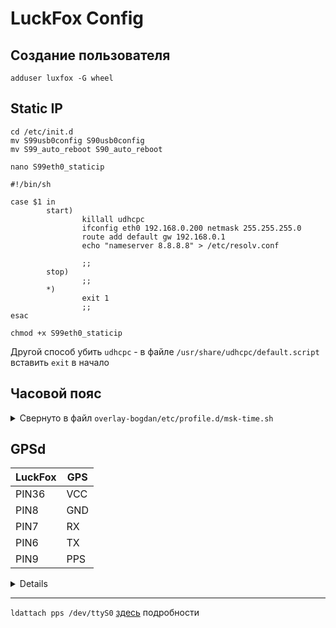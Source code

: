 # LuckFox Config
## Создание пользователя
```
adduser luxfox -G wheel
```

## Static IP

```
cd /etc/init.d
mv S99usb0config S90usb0config 
mv S99_auto_reboot S90_auto_reboot
```

```nano S99eth0_staticip```


```
#!/bin/sh

case $1 in
        start)
                killall udhcpc
                ifconfig eth0 192.168.0.200 netmask 255.255.255.0
                route add default gw 192.168.0.1
                echo "nameserver 8.8.8.8" > /etc/resolv.conf

                ;;
        stop)
                ;;
        *)
                exit 1
                ;;
esac
```

```chmod +x S99eth0_staticip ```

Другой способ убить `udhcpc` - в файле `/usr/share/udhcpc/default.script` вставить `exit` в начало

## Часовой пояс

<details>
  <summary>Свернуто в файл <code>overlay-bogdan/etc/profile.d/msk-time.sh</code> </summary>
        
```
nano /etc/profile
```

```
export TZ=CST-3
```
        
</details>

## GPSd

|LuckFox|GPS|
|---|---|
|PIN36|	VCC|
|PIN8|	GND|
|PIN7|	RX|
|PIN6|	TX|
|PIN9|	PPS|










<details>


# PTP-with-PPS-server


## [DESCRIPTION](https://manpages.debian.org/stretch/pps-tools/ppswatch.8.en.html)


### ppstest: PPSAPI interface tester
### ppsldisc: setup correct RS232 line discipline
### ppswatch: continuously print PPS timestamps
### ppsctl: PPS device manager
### ppsfind: find pps device by name

---
ppscheck - tool to check a serial port for PPS [DESCRIPTION](https://manpages.ubuntu.com/manpages/noble/man8/ppscheck.8.html)
</details>

---
`ldattach pps /dev/ttyS0` [здесь](https://www.crc.id.au/2016/09/24/adding-a-pps-source-to-ntpd/) подробности
